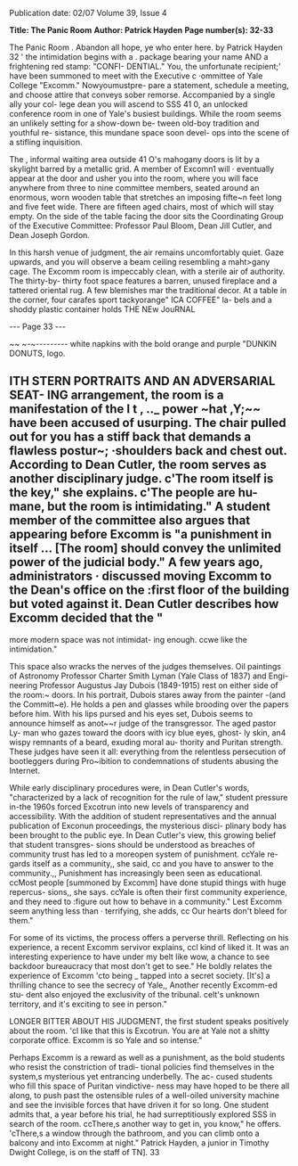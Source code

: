 Publication date: 02/07
Volume 39, Issue 4

**Title: The Panic Room**
**Author: Patrick Hayden**
**Page number(s): 32-33**

The Panic Room 
. 
Abandon all hope, ye who enter here. 
by Patrick Hayden 
32 
' 
the intimidation begins with a . 
package bearing your name AND a 
frightening red stamp: "CONFI-
DENTIAL." You, the unfortunate 
recipient;' have been summoned to meet 
with the Executive c ·ommittee of Yale 
College 
"Excomm." Nowyoumustpre-
pare a statement, schedule a meeting, and 
choose attire that conveys sober remorse. 
Accompanied by a single ally your col-
lege dean you will ascend to SSS 41 0, an 
unlocked conference room in one of Yale's 
busiest buildings. While the room seems 
an unlikely setting for a show-down be-
tween old-boy tradition and youthful re-
sistance, this mundane space soon devel-
ops into the scene of a stifling inquisition. 

The , informal waiting area outside 
41 O's mahogany doors is lit by a skylight 
barred by a metallic grid. A member of 
Excomn1 will · eventually appear at the 
door and usher you into the room, where 
you will face anywhere from three to 
nine committee members, seated around 
an enormous, worn wooden table that 
stretches an imposing fifte~n feet long 
and five feet wide. There are fifteen aged 
chairs, most of which will stay empty. On 
the side of the table facing the door sits 
the Coordinating Group of the Executive 
Committee: Professor Paul Bloom, Dean 
Jill Cutler, and Dean Joseph Gordon. 

In this harsh venue of judgment, the 
air remains uncomfortably quiet. Gaze 
upwards, and you will observe a beam 
ceiling resembling a maht>gany cage. The 
Excomm room is impeccably clean, with 
a sterile air of authority. The thirty-by-
thirty foot space features a barren, unused 
fireplace and a tattered oriental rug. A 
few blemishes mar the traditional decor. 
At a table in the corner, four carafes sport 
tackyorange" 
ICA COFFEE" la-
bels and a shoddy plastic container holds 
THE NEw JouRNAL 


--- Page 33 ---

~~ 
~-~---------
white napkins with the bold orange and purple "DUNKIN 
DONUTS, logo. 

ITH STERN PORTRAITS AND AN ADVERSARIAL SEAT-
ING arrangement, the room is a manifestation of the 
I t , .._ 
power ~hat 
,Y;~~ have been accused of usurping. The chair 
pulled out for you has a stiff back that demands a flawless 
postur~; ·shoulders back and chest out. According to Dean 
Cutler, the room serves as another disciplinary judge. c'The 
room itself is the key," she explains. c'The people are hu-
mane, but the room is intimidating." A student member of 
the committee also argues that appearing before Excomm 
is "a punishment in itself ... [The room] should convey the 
unlimited power of the judicial body." A few years ago, 
administrators · discussed moving Excomm to the Dean's 
office on the :first floor of the building but voted against 
it. Dean Cutler describes how Excomm decided that the 
" 
-
more modern space was not intimidat-
ing enough. ccwe like the intimidation." 

This space also wracks the nerves 
of the judges themselves. Oil paintings 
of Astronomy Professor Charter Smith 
Lyman (Yale Class of 1837) and Engi-
neering Professor Augustus Jay Dubois 
(1849-1915) rest on either side of the 
room:~ doors. In his portrait, Dubois 
stares away from the painter -(and the 
Committ~e). He holds a pen and glasses 
while brooding over the papers before 
him. With his lips pursed and his eyes 
set, Dubois seems to announce himself 
as anot~~r judge of the transgressor. The aged pastor Ly-
man who gazes toward the doors with icy blue eyes, ghost-
ly skin, an4 wispy remnants of a beard, exuding moral au-
thority and Puritan strength. These judges have seen it all: 
everything from the relentless persecution of bootleggers 
during Pro~ibition to condemnations of students abusing 
the Internet. 

While early disciplinary procedures were, in Dean 
Cutler's words, "characterized by a lack of recognition 
for the rule of law," student pressure in-the 1960s forced 
Excotrun into new levels of transparency and accessibility. 
With the addition of student representatives and the annual 
publication of Exconun proceedings, the mysterious disci-
plinary body has been brought to the public eye. In Dean 
Cutler's view, this growing belief that student transgres-
sions should be understood as breaches of community trust 
has led to a moreopen system of punishment. ccYale re-
gards itself as a community,, she said, cc and you have to 
answer to the community.,, Punishment has increasingly 
been seen as educational. ccMost people [summoned by 
Excomm] have done stupid things with huge repercus-
sions,, she says. ccYale is often their first community 
experience, and they need to :figure out how to behave 
in a community." Lest Excomm seem anything less than 
· 
terrifying, she adds, cc Our hearts don't bleed for them." 

For some of its victims, the process offers a perverse 
thrill. Reflecting on his experience, a recent Excomm 
servivor explains, ccl kind of liked it. It was an interesting 
experience to have under my belt like wow, a chance 
to see backdoor bureaucracy that most don't get to see." 
He boldly relates the experience of Excomm 'cto being _ 
tapped into a secret society. [It's] a thrilling chance to see 
the secrecy of Yale,, Another recently Excomm-ed stu-
dent also enjoyed the exclusivity of 
the tribunal. celt's unknown territory, 
and it's exciting to see in person." 

LONGER BITTER ABOUT HIS 
JUDGMENT, the first student 
speaks positively about the room. 'cl 
like that this is Excotrun. You are at 
Yale 
not a shitty corporate office. 
Excomm is so Yale and so intense." 

Perhaps Excomm is a reward as well 
as a punishment, as the bold students 
who resist the constriction of tradi-
tional policies find themselves in the 
system,s mysterious yet entrancing underbelly. The ac-
cused students who fill this space of Puritan vindictive-
ness may have hoped to be there all along, to push past 
the ostensible rules of a well-oiled university machine 
and see the invisible forces that have driven it for so 
long. One student admits that, a year before his trial, he 
had surreptitiously explored SSS in search of the room. 
ccThere,s another way to get in, you know," he offers. 
'cThere,s a window through the bathroom, and you can 
climb onto a balcony and into Excomm at night." 
Patrick Hayden, a junior in Timothy Dwight College, is 
on the staff of TN]. 
33